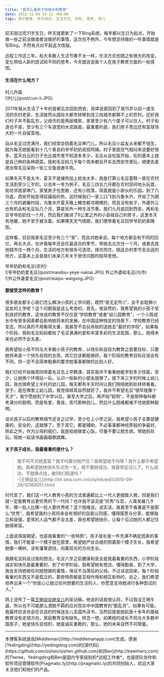 ```yaml
---
title: "我怎么看孩子的成长和教育"
date: 2013-12-09 15:32 +08:00
tags: 孩子教育, 孩子成长, 生活方式, 目标, 思考, 育儿
---
```


前天刚过完31岁生日，昨天就更新了一下Blog系统，每年都以生日为起点，开始做一些之前没做或者没做好的事情，这次也不例外，今年想坚持做的一件事情就是写Blog，不然有点对不起这次改版。

远程工作这三年，和大多数人生活节奏不太一样，生活方式也随之有很大的改变，变化带给人新的尝试和不同的思考，今天就说说我个人在孩子教育方面的一些感悟。

#### 生活在什么地方？

<aside class="aside">
  村儿外面<br> 
  ![村儿](post/cun-li.JPG)
</aside>

2011年我从生活了十年的首都北京回到西安，具体说是回到了我15岁以前一直生活的农村老家，生活陡然从国际大都市转移到连三线城市都算不上的农村。还好我们村子并不脏乱穷，父母住的是两层楼房，家里至少有六个屋子可以住人。村子街道也不差，至少有三个车道宽的水泥路面，最重要的是，我们房子旁边还有篮球场大的一片自留菜地。

自从毛豆过完满月，我们经常会抱着毛豆串门儿，所以毛豆小盆友从来都不怕生，因为每天她能看到十几个善良的爷爷奶奶叔叔阿姨。村子里面空气相对来说要好很多，蓝天白云的日子也比城市里不知道多多少，毛豆从会吃饭开始，吃的基本上就是自己种的各种蔬菜。我和毛豆妈几乎每个周末都会开车去西安市里玩，顺便去麦德龙帮毛豆采购一些三文鱼或者牛肉。

如果冬天不是太冷，夏天不是燥热加上蚊虫太多，我是打算让毛豆童鞋一直在农村生活到至少三岁的。以去年一年为例子，毛豆三四五六月都在农村田间地头玩耍，街坊邻居家串门，家里房子也宽敞，还有小院落，简直就是小家伙的乐园。到了六月底，西安开始变得狂躁般的热，这时候我们一家三口飞到乌鲁木齐，开始了为期三个月的避暑时段，乌鲁木齐夏天晚上睡觉都凉飕飕的，而且没有蚊子，外婆外公也有机会和毛豆玩几个月，算是另外一种生活节奏。我们九月底回到西安，再和毛豆爷爷奶奶住一个月，然后我们搬进了6公里之外的小县城自己的房子，这里冬天有地暖，她不至于被冻着。如果哪天天气晴朗，我们便带着毛豆回爷爷奶奶家蹭饭。

这样看，目前我家毛豆至少有三个“家”，而且对她来说，每个地方都会有不同的回忆，再长大点，也许我每年还会在最适合的季节，带她去北京住一个月，或者去其他城市住一两个月。生活的地方有很多可选项，择优而住，挑适合的季节去合适的地方，这基本上会是我们未来几年关于居住问题的指导思想。

<aside class="aside">
  爷爷奶奶和毛豆(农村)<br> 
  ![爷爷奶奶爱毛豆](post/maodou-yeye-nainai.JPG)
  外公外婆和毛豆(乌市)<br> 
  ![外公外婆爱毛豆](post/waipo-waigong.JPG)
</aside>

#### 要接受怎样的教育？

很多朋友都关心我们怎么解决小孩的上学问题，既然“居无定所:)”，会不会耽搁小盆友的上学呢？这个问题我是这么考虑的，首先，很自然的，我希望我的小孩子受到良好的教育，这块说的教育不仅仅是“学校教育”或者“幼儿园教育”，一个小孩成长中有很多因素都会影响她将来的发展，在中国这种特定的场景下，学校教育已经变态，所以真的不用看得太重，我甚至不会玩命般的送她去“最好的学校”，如果每个阶段，我和毛豆妈妈都给了毛豆满满的爱和丰富多彩的生活氛围，那么，她得未来也必然不会太差。

我希望给小孩不同与大多数小孩子的教育，以快乐和自信为教育之首要目标，只要她将来是一个快乐自信的女孩，其它应该都能做好。每个阶段的教育目标应该会有不同，但一定不会简单粗暴的要求她事事都做的比别人好。

我们已经开始每周四带着毛豆去上早教课，其实我并不看重她能学到多少技能，至少，让她换个环境玩一玩，认识一些新的小朋友就够了。接下来三岁的时候上幼儿园，我也很希望上半托的幼儿园，每天都有半天时间让我们陪陪她到处转转看看。至于，是在哪里上幼儿园，我觉得顺其自然就好了，我并不希望毛豆“很早就像个天才“，我宁愿她到了中学以后，甚至大学之后，再开始“聪明“，不是那种每科都考满分的聪明，而是有爱，善良，乖巧那种劲儿，然后什么困难都难不住她那种聪明。

谈论孩子以后的教育细节还言之过早，至少在上小学之前，我希望小孩子主要是健康的、安全的，这就够了，至于其它，都是辅助，不必事事都神经质般的争最好。除此之外，作为父母的我们，就是给她做爱心饭，尽量不要让她生病，带她到处玩，陪她一起读书画画唱歌跳舞。

#### 关于孩子成长，我最看重的是什么？

<aside class="aside-block">
  <blockquote>
    <p>我干吗不对她宽容？我干吗要对她严厉？我希望她干吗呀？我什么都不希望她。我希望她快快乐乐过完一生，我不要她成功。我最恨这词儿了。什么成功，不就挣点钱，被SB们知道吗？<br>-[王朔谈女儿](http://sh.sina.com.cn/citylink/ed/l/2010-09-28/10369351.html)
 </p>
  </blockquote>
</aside>

时代变了，我们这一代人教育小孩的方法普遍都比上一代人更细致入微，但是我们就一定能教育出更优秀的下一代吗？也许我不该去提“优秀”与否，人类发展几千年，哪一批人比哪一批人更优秀呢？这个很难说。说实话，我甚至不看重是不是那么“优秀”，我希望我的小孩将来会有很好的自我认同感，懂得感恩与分享，能够独立和自强，爱笑的人运气都不会太差，我也希望她快乐，让每个见过她的人都记住她得笑容。

上面说得是期望，也是我看重的“一些特质”，孩子成长是一件充满不确定因素的事情，我们不能拿一个模子放在那里，希望她严丝合缝的照着那个模子生长，我希望她像一棵树，没有藩篱遮挡，向着阳光的方向生长。

我跟毛豆妈说过我的想法，毛豆六岁之前健康和安全是我最看重的东西，小学阶段诚实和快乐是最重要的，到了中学阶段，我希望她有想法，懂得勤奋，到了大学，我会支持她做任何她想做的事情，保证不当落伍的父母。不过话说回来，每个阶段看重的东西又不是孤立的，那些特质都是互相作用和相互影响的，总之，我们希望培养出来一个“你放心让她过任何想要的生活的人，你愿意支持她进行各种尝试的人。”

网上流传了一篇[王朔谈论她女儿](http://sh.sina.com.cn/citylink/ed/l/2010-09-28/10369351.html)的采访稿，他说的话我很认同，不过我没王朔牛逼，所以也不可能那么洒脱不羁的应对现实中中国教育的“脏乱穷”。如果有可能，我最终应该也会在合适的时候送女儿去国外读书，当然前提是她前面十多年的基础教育没有走错方向，家庭教育没有缺失。转念一想，如果她的成长不同与大多数中国孩子，她是快乐自信的，她是诚实勇敢的，那么，她的未来自然不可限量。

***
<span class="footnotes">
本博客系统是由[Middleman](http://middlemanapp.com)生成，感谢[Yedingding](http://yedingding.com)的[源代码](https://github.com/sishen/sishen.github.com)和[Ben](http://beenhero.com)的Theme，Yedingding和Ben是国内专家级别的*远程工作者*，也是团队协作和软件项目管理软件[Pragmatic.ly](http://pragmatic.ly)的共同创始人，欢迎大家关注他们和他们的产品。
</span>
